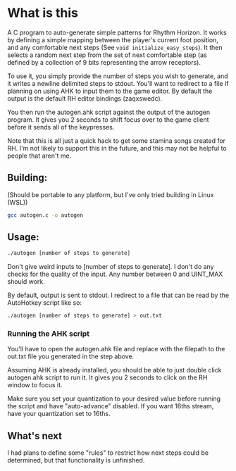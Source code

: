 # What is this

A C program to auto-generate simple patterns for Rhythm Horizon. It works by
defining a simple mapping between the player's current foot position, and any
comfortable next steps (See `void initialize_easy_steps`). It then selects a
random next step from the set of next comfortable step (as defined by a
collection of 9 bits representing the arrow receptors).

To use it, you simply provide the number of steps you wish to generate, and it
writes a newline delimited steps to stdout. You'll want to redirect to a file
if planning on using AHK to input them to the game editor. By default the
output is the default RH editor bindings (zaqxswedc).

You then run the autogen.ahk script against the output of the autogen program.
It gives you 2 seconds to shift focus over to the game client before it sends
all of the keypresses.

Note that this is all just a quick hack to get some stamina songs created for
RH. I'm not likely to support this in the future, and this may not be helpful
to people that aren't me.

## Building: 
(Should be portable to any platform, but I've only tried building in Linux (WSL))

```bash
gcc autogen.c -o autogen
```

## Usage:

```bash
./autogen [number of steps to generate]
```
Don't give weird inputs to [number of steps to generate]. I don't do any checks
for the quality of the input. Any number between 0 and UINT_MAX should work.

By default, output is sent to stdout. I redirect to a file that can be read by
the AutoHotkey script like so:

```bash
./autogen [number of steps to generate] > out.txt
```

### Running the AHK script

You'll have to open the autogen.ahk file and replace <FILE PATH TO AUTOGEN
OUTPUT GOES HERE> with the filepath to the out.txt file you generated in the
step above.

Assuming AHK is already installed, you should be able to just double click
autogen.ahk script to run it. It gives you 2 seconds to click on the RH window
to focus it.

Make sure you set your quantization to your desired value before running the
script and have "auto-advance" disabled. If you want 16ths stream, have your
quantization set to 16ths.

## What's next

I had plans to define some "rules" to restrict how next steps could be
determined, but that functionality is unfinished.
